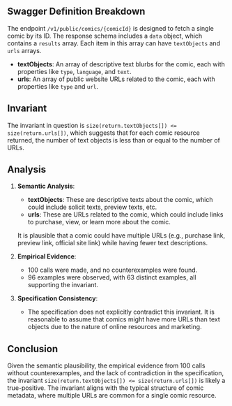 ## Swagger Definition Breakdown

The endpoint `/v1/public/comics/{comicId}` is designed to fetch a single comic by its ID. The response schema includes a `data` object, which contains a `results` array. Each item in this array can have `textObjects` and `urls` arrays. 

- **textObjects**: An array of descriptive text blurbs for the comic, each with properties like `type`, `language`, and `text`.
- **urls**: An array of public website URLs related to the comic, each with properties like `type` and `url`.

## Invariant

The invariant in question is `size(return.textObjects[]) <= size(return.urls[])`, which suggests that for each comic resource returned, the number of text objects is less than or equal to the number of URLs.

## Analysis

1. **Semantic Analysis**: 
   - **textObjects**: These are descriptive texts about the comic, which could include solicit texts, preview texts, etc.
   - **urls**: These are URLs related to the comic, which could include links to purchase, view, or learn more about the comic.

   It is plausible that a comic could have multiple URLs (e.g., purchase link, preview link, official site link) while having fewer text descriptions.

2. **Empirical Evidence**:
   - 100 calls were made, and no counterexamples were found.
   - 96 examples were observed, with 63 distinct examples, all supporting the invariant.

3. **Specification Consistency**:
   - The specification does not explicitly contradict this invariant. It is reasonable to assume that comics might have more URLs than text objects due to the nature of online resources and marketing.

## Conclusion

Given the semantic plausibility, the empirical evidence from 100 calls without counterexamples, and the lack of contradiction in the specification, the invariant `size(return.textObjects[]) <= size(return.urls[])` is likely a true-positive. The invariant aligns with the typical structure of comic metadata, where multiple URLs are common for a single comic resource.
